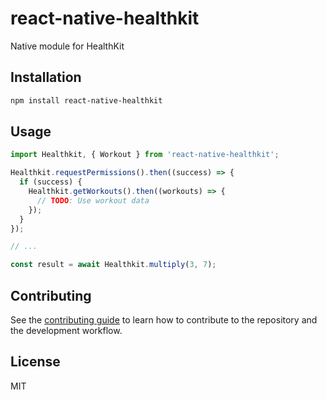 # react-native-healthkit

Native module for HealthKit

## Installation

```sh
npm install react-native-healthkit
```

## Usage

```js
import Healthkit, { Workout } from 'react-native-healthkit';

Healthkit.requestPermissions().then((success) => {
  if (success) {
    Healthkit.getWorkouts().then((workouts) => {
      // TODO: Use workout data
    });
  }
});

// ...

const result = await Healthkit.multiply(3, 7);
```

## Contributing

See the [contributing guide](CONTRIBUTING.md) to learn how to contribute to the repository and the development workflow.

## License

MIT
